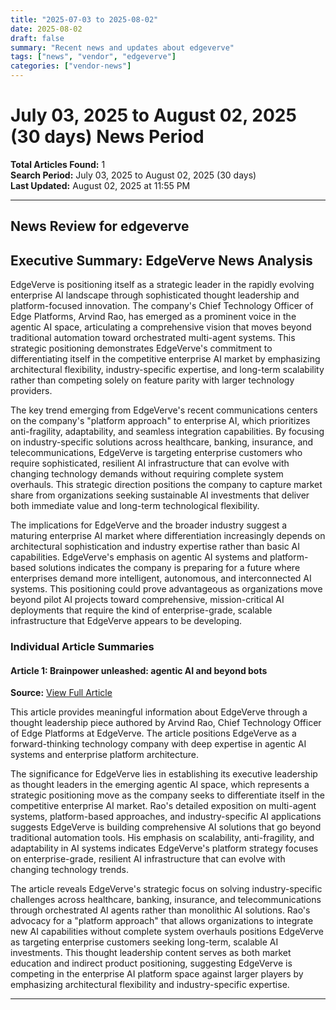 ```yaml
---
title: "2025-07-03 to 2025-08-02"
date: 2025-08-02
draft: false
summary: "Recent news and updates about edgeverve"
tags: ["news", "vendor", "edgeverve"]
categories: ["vendor-news"]
---
```


# July 03, 2025 to August 02, 2025 (30 days) News Period 

**Total Articles Found:** 1  
**Search Period:** July 03, 2025 to August 02, 2025 (30 days)  
**Last Updated:** August 02, 2025 at 11:55 PM

---

## News Review for edgeverve

## Executive Summary: EdgeVerve News Analysis

EdgeVerve is positioning itself as a strategic leader in the rapidly evolving enterprise AI landscape through sophisticated thought leadership and platform-focused innovation. The company's Chief Technology Officer of Edge Platforms, Arvind Rao, has emerged as a prominent voice in the agentic AI space, articulating a comprehensive vision that moves beyond traditional automation toward orchestrated multi-agent systems. This strategic positioning demonstrates EdgeVerve's commitment to differentiating itself in the competitive enterprise AI market by emphasizing architectural flexibility, industry-specific expertise, and long-term scalability rather than competing solely on feature parity with larger technology providers.

The key trend emerging from EdgeVerve's recent communications centers on the company's "platform approach" to enterprise AI, which prioritizes anti-fragility, adaptability, and seamless integration capabilities. By focusing on industry-specific solutions across healthcare, banking, insurance, and telecommunications, EdgeVerve is targeting enterprise customers who require sophisticated, resilient AI infrastructure that can evolve with changing technology demands without requiring complete system overhauls. This strategic direction positions the company to capture market share from organizations seeking sustainable AI investments that deliver both immediate value and long-term technological flexibility.

The implications for EdgeVerve and the broader industry suggest a maturing enterprise AI market where differentiation increasingly depends on architectural sophistication and industry expertise rather than basic AI capabilities. EdgeVerve's emphasis on agentic AI systems and platform-based solutions indicates the company is preparing for a future where enterprises demand more intelligent, autonomous, and interconnected AI systems. This positioning could prove advantageous as organizations move beyond pilot AI projects toward comprehensive, mission-critical AI deployments that require the kind of enterprise-grade, scalable infrastructure that EdgeVerve appears to be developing.

### Individual Article Summaries

#### Article 1: Brainpower unleashed: agentic AI and beyond bots

**Source:** [View Full Article](https://www.techradar.com/pro/brainpower-unleashed-agentic-ai-and-beyond-bots)

This article provides meaningful information about EdgeVerve through a thought leadership piece authored by Arvind Rao, Chief Technology Officer of Edge Platforms at EdgeVerve. The article positions EdgeVerve as a forward-thinking technology company with deep expertise in agentic AI systems and enterprise platform architecture.

The significance for EdgeVerve lies in establishing its executive leadership as thought leaders in the emerging agentic AI space, which represents a strategic positioning move as the company seeks to differentiate itself in the competitive enterprise AI market. Rao's detailed exposition on multi-agent systems, platform-based approaches, and industry-specific AI applications suggests EdgeVerve is building comprehensive AI solutions that go beyond traditional automation tools. His emphasis on scalability, anti-fragility, and adaptability in AI systems indicates EdgeVerve's platform strategy focuses on enterprise-grade, resilient AI infrastructure that can evolve with changing technology trends.

The article reveals EdgeVerve's strategic focus on solving industry-specific challenges across healthcare, banking, insurance, and telecommunications through orchestrated AI agents rather than monolithic AI solutions. Rao's advocacy for a "platform approach" that allows organizations to integrate new AI capabilities without complete system overhauls positions EdgeVerve as targeting enterprise customers seeking long-term, scalable AI investments. This thought leadership content serves as both market education and indirect product positioning, suggesting EdgeVerve is competing in the enterprise AI platform space against larger players by emphasizing architectural flexibility and industry-specific expertise.



---

